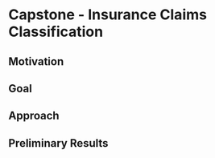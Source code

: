 # Capstone - Insurance Claims Classification

## Motivation

## Goal

## Approach

## Preliminary Results
